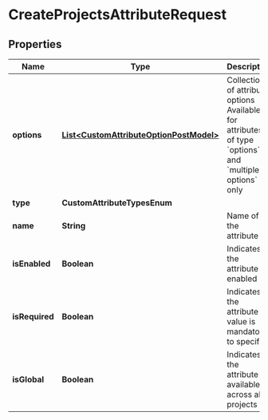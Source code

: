 

# CreateProjectsAttributeRequest


## Properties

| Name | Type | Description | Notes |
|------------ | ------------- | ------------- | -------------|
|**options** | [**List&lt;CustomAttributeOptionPostModel&gt;**](CustomAttributeOptionPostModel.md) | Collection of attribute options     Available for attributes of type &#x60;options&#x60; and &#x60;multiple options&#x60; only |  [optional] |
|**type** | **CustomAttributeTypesEnum** |  |  |
|**name** | **String** | Name of the attribute |  |
|**isEnabled** | **Boolean** | Indicates if the attribute is enabled |  |
|**isRequired** | **Boolean** | Indicates if the attribute value is mandatory to specify |  |
|**isGlobal** | **Boolean** | Indicates if the attribute is available across all projects |  |



